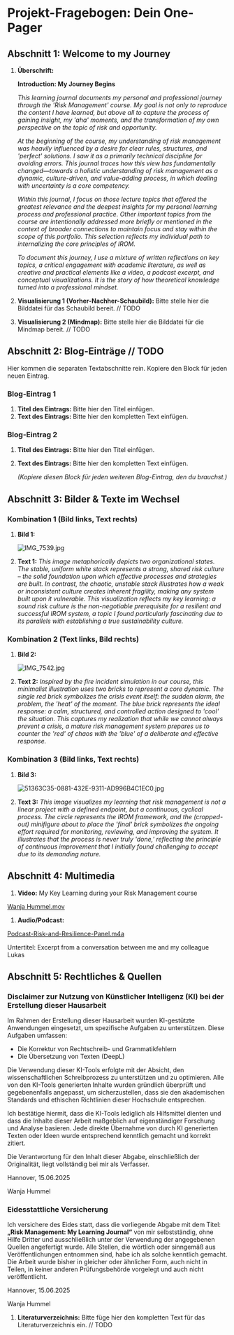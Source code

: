 # Projekt-Fragebogen: Dein One-Pager

## Abschnitt 1: Welcome to my Journey

1. **Überschrift:**

   **Introduction: My Journey Begins**

   _This learning journal documents my personal and professional journey through the 'Risk Management' course. My goal is not only to reproduce the content I have learned, but above all to capture the process of gaining insight, my 'aha' moments, and the transformation of my own perspective on the topic of risk and opportunity._

   _At the beginning of the course, my understanding of risk management was heavily influenced by a desire for clear rules, structures, and 'perfect' solutions. I saw it as a primarily technical discipline for avoiding errors. This journal traces how this view has fundamentally changed—towards a holistic understanding of risk management as a dynamic, culture-driven, and value-adding process, in which dealing with uncertainty is a core competency._

   _Within this journal, I focus on those lecture topics that offered the greatest relevance and the deepest insights for my personal learning process and professional practice. Other important topics from the course are intentionally addressed more briefly or mentioned in the context of broader connections to maintain focus and stay within the scope of this portfolio. This selection reflects my individual path to internalizing the core principles of IROM._

   _To document this journey, I use a mixture of written reflections on key topics, a critical engagement with academic literature, as well as creative and practical elements like a video, a podcast excerpt, and conceptual visualizations. It is the story of how theoretical knowledge turned into a professional mindset._

1. **Visualisierung 1 (Vorher-Nachher-Schaubild):** Bitte stelle hier die Bilddatei für das Schaubild bereit. // TODO
1. **Visualisierung 2 (Mindmap):** Bitte stelle hier die Bilddatei für die Mindmap bereit. // TODO

## Abschnitt 2: Blog-Einträge // TODO

Hier kommen die separaten Textabschnitte rein. Kopiere den Block für jeden neuen Eintrag.

### Blog-Eintrag 1

1. **Titel des Eintrags:** Bitte hier den Titel einfügen.
2. **Text des Eintrags:** Bitte hier den kompletten Text einfügen.

### Blog-Eintrag 2

1. **Titel des Eintrags:** Bitte hier den Titel einfügen.
2. **Text des Eintrags:** Bitte hier den kompletten Text einfügen.

   _(Kopiere diesen Block für jeden weiteren Blog-Eintrag, den du brauchst.)_

## Abschnitt 3: Bilder & Texte im Wechsel

### Kombination 1 (Bild links, Text rechts)

1. **Bild 1:**

   ![IMG_7539.jpg](attachment:48ae2785-db85-430f-a31a-4562fdb1e802:IMG_7539.jpg)

2. **Text 1:**
   _This image metaphorically depicts two organizational states. The stable, uniform white stack represents a strong, shared risk culture – the solid foundation upon which effective processes and strategies are built. In contrast, the chaotic, unstable stack illustrates how a weak or inconsistent culture creates inherent fragility, making any system built upon it vulnerable. This visualization reflects my key learning: a sound risk culture is the non-negotiable prerequisite for a resilient and successful IROM system, a topic I found particularly fascinating due to its parallels with establishing a true sustainability culture._

### Kombination 2 (Text links, Bild rechts)

1. **Bild 2:**

   ![IMG_7542.jpg](attachment:fbccc7ee-31e8-461b-8350-30bec063ece4:IMG_7542.jpg)

2. **Text 2:**
   _Inspired by the fire incident simulation in our course, this minimalist illustration uses two bricks to represent a core dynamic. The single red brick symbolizes the crisis event itself: the sudden alarm, the problem, the 'heat' of the moment. The blue brick represents the ideal response: a calm, structured, and controlled action designed to 'cool' the situation. This captures my realization that while we cannot always prevent a crisis, a mature risk management system prepares us to counter the 'red' of chaos with the 'blue' of a deliberate and effective response._

### Kombination 3 (Bild links, Text rechts)

1. **Bild 3:**

   ![51363C35-0881-432E-9311-AD996B4C1EC0.jpg](attachment:a208c363-51ad-449c-9604-cde389d87ec6:51363C35-0881-432E-9311-AD996B4C1EC0.jpg)

2. **Text 3:**
   _This image visualizes my learning that risk management is not a linear project with a defined endpoint, but a continuous, cyclical process. The circle represents the IROM framework, and the (cropped-out) minifigure about to place the 'final' brick symbolizes the ongoing effort required for monitoring, reviewing, and improving the system. It illustrates that the process is never truly 'done,' reflecting the principle of continuous improvement that I initially found challenging to accept due to its demanding nature._

## Abschnitt 4: Multimedia

1. **Video:** My Key Learning during your Risk Management course

[Wanja Hummel.mov](./assets/Wanja_Hummel.mov)

1. **Audio/Podcast:**

[Podcast-Risk-and-Resilience-Panel.m4a](./assets/Podcast-Risk-and-Resilience-Panel.m4a)

Untertitel: Excerpt from a conversation between me and my colleague Lukas

## Abschnitt 5: Rechtliches & Quellen

### Disclaimer zur Nutzung von Künstlicher Intelligenz (KI) bei der Erstellung dieser Hausarbeit

Im Rahmen der Erstellung dieser Hausarbeit wurden KI-gestützte Anwendungen eingesetzt, um spezifische Aufgaben zu unterstützen. Diese Aufgaben umfassen:

- Die Korrektur von Rechtschreib- und Grammatikfehlern
- Die Übersetzung von Texten (DeepL)

Die Verwendung dieser KI-Tools erfolgte mit der Absicht, den wissenschaftlichen Schreibprozess zu unterstützen und zu optimieren. Alle von den KI-Tools generierten Inhalte wurden gründlich überprüft und gegebenenfalls angepasst, um sicherzustellen, dass sie den akademischen Standards und ethischen Richtlinien dieser Hochschule entsprechen.

Ich bestätige hiermit, dass die KI-Tools lediglich als Hilfsmittel dienten und dass die Inhalte dieser Arbeit maßgeblich auf eigenständiger Forschung und Analyse basieren. Jede direkte Übernahme von durch KI generierten Texten oder Ideen wurde entsprechend kenntlich gemacht und korrekt zitiert.

Die Verantwortung für den Inhalt dieser Abgabe, einschließlich der Originalität, liegt vollständig bei mir als Verfasser.

Hannover, 15.06.2025

Wanja Hummel  

### Eidesstattliche Versicherung

Ich versichere des Eides statt, dass die vorliegende Abgabe mit dem Titel: **„Risk Management: My Learning Journal“** von mir selbstständig, ohne Hilfe Dritter und ausschließlich unter der Verwendung der angegebenen Quellen angefertigt wurde. Alle Stellen, die wörtlich oder sinngemäß aus Veröffentlichungen entnommen sind, habe ich als solche kenntlich gemacht. Die Arbeit wurde bisher in gleicher oder ähnlicher Form, auch nicht in Teilen, in keiner anderen Prüfungsbehörde vorgelegt und auch nicht veröffentlicht.

Hannover, 15.06.2025

Wanja Hummel  

1. **Literaturverzeichnis:** Bitte füge hier den kompletten Text für das Literaturverzeichnis ein. // TODO
